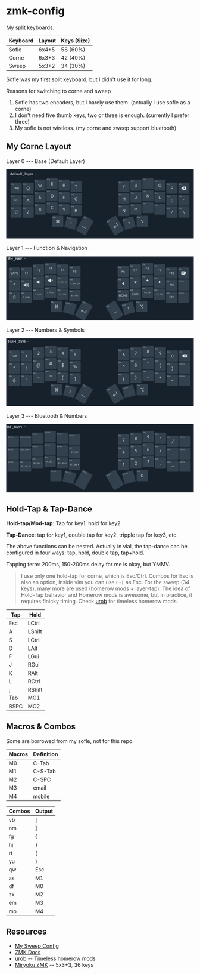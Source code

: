 # zmk-config

My split keyboards.

| Keyboard | Layout | Keys (Size) |
| -------- | ------ | ----------- |
| Sofle    | 6x4+5  | 58 (60%)    |
| Corne    | 6x3+3  | 42 (40%)    |
| Sweep    | 5x3+2  | 34 (30%)    |

Sofle was my first split keyboard, but I didn't use it for long.

Reasons for switching to corne and sweep

1. Sofle has two encoders, but I barely use them. (actually I use sofle as a corne)
2. I don't need five thumb keys, two or three is enough. (currently I prefer three)
3. My sofle is not wireless. (my corne and sweep support bluetooth)

## My Corne Layout

Layer 0 --- Base (Default Layer)

![Layer 0: Base layer](./img/mo0-base.png)

Layer 1 --- Function & Navigation

![mo1](./img/mo1-fn-nav.png)

Layer 2 --- Numbers & Symbols

![mo2](./img/mo2-num-sym.png)

Layer 3 --- Bluetooth & Numbers

![mo3](./img/mo3-bt-num.png)

## Hold-Tap & Tap-Dance

**Hold-tap/Mod-tap**: Tap for key1, hold for key2.

**Tap-Dance**: tap for key1, double tap for key2, tripple tap for key3, etc.

The above functions can be nested. Actually in vial, the tap-dance can be
configured in four ways: tap, hold, double tap, tap+hold.

Tapping term: 200ms, 150-200ms delay for me is okay, but YMMV.

> I use only one hold-tap for corne, which is Esc/Ctrl. Combos for Esc is
> also an option, inside vim you can use `C-[` as Esc.
> For the sweep (34 keys), many more are used (homerow mods + layer-tap).
> The idea of Hold-Tap behavior and Homerow mods is awesome, but in
> practice, it requires finicky timing. Check
> [urob](https://github.com/urob/zmk-config) for timeless homerow mods.

| Tap  | Hold   |
| ---- | ------ |
| Esc  | LCtrl  |
| A    | LShift |
| S    | LCtrl  |
| D    | LAlt   |
| F    | LGui   |
| J    | RGui   |
| K    | RAlt   |
| L    | RCtrl  |
| ;    | RShift |
| Tab  | MO1    |
| BSPC | MO2    |

## Macros & Combos

Some are borrowed from my sofle, not for this repo.

| Macros | Definition |
| ------ | ---------- |
| M0     | C-Tab      |
| M1     | C-S-Tab    |
| M2     | C-SPC      |
| M3     | email      |
| M4     | mobile     |

| Combos | Output |
| ------ | ------ |
| vb     | [      |
| nm     | ]      |
| fg     | {      |
| hj     | }      |
| rt     | (      |
| yu     | )      |
| qw     | Esc    |
| as     | M1     |
| df     | M0     |
| zx     | M2     |
| em     | M3     |
| mo     | M4     |

## Resources

- [My Sweep Config](https://github.com/yshenfab/zmk-sweep)
- [ZMK Docs](https://zmk.dev/docs)
- [urob](https://github.com/urob/zmk-config) -- Timeless homerow mods
- [Miryoku ZMK](https://github.com/manna-harbour/miryoku_zmk) -- 5x3+3, 36 keys
